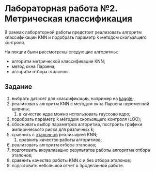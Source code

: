 # Лабораторная работа №2. Метрическая классификация

В рамках лабораторной работы предстоит реализовать алгоритм классификации KNN и подобрать параметр k методом скользящего контроля.

На лекции были рассмотрены следующие алгоритмы:
* алгоритм метрической классификации KNN;
* метод окна Парзена;
* алгоритм отбора эталонов.

## Задание

1. выбрать датасет для классификации, например на [kaggle](https://www.kaggle.com/datasets?tags=13302-Classification);
2. реализовать алгоритм KNN с методом окна Парзена переменной ширины;
   1. в качестве ядра можно использовать гауссово ядро;
3. подобрать параметр k методом скользящего контроля (LOO);
4. обосновать выбор параметров алгоритма, построить графики эмпирического риска для различных k;
5. сравнить с [эталонной](https://scikit-learn.org/stable/) реализацией KNN;
   1. сравнить качество работы алгоритмов;
6. реализовать алгоритм отбора эталонов;
7. подготовить визуализацию результатов работы алгоритма отбора эталонов;
8. сравнить качество работы KNN с и без отбора эталонов; 
9. подготовить небольшой отчет о проделанной работе.
